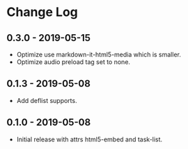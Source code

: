 # Change Log

## 0.3.0 - 2019-05-15

- Optimize use markdown-it-html5-media which is smaller.
- Optimize audio preload tag set to none.

## 0.1.3 - 2019-05-08

- Add deflist supports.

## 0.1.0 - 2019-05-08

- Initial release with attrs html5-embed and task-list.
